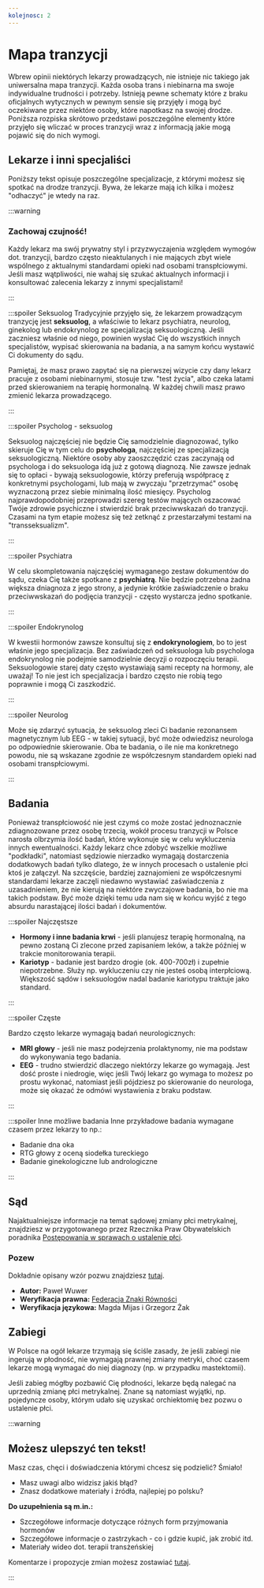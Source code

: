 ```yaml
---
kolejnosc: 2
---
```

# Mapa tranzycji

Wbrew opinii niektórych lekarzy prowadzących, nie istnieje nic takiego jak uniwersalna mapa tranzycji. Każda osoba trans i niebinarna ma swoje indywidualne trudności i potrzeby. Istnieją pewne schematy które z braku oficjalnych wytycznych w pewnym sensie się przyjęły i mogą być oczekiwane przez niektóre osoby, które napotkasz na swojej drodze. Poniższa rozpiska skrótowo przedstawi poszczególne elementy które przyjęło się wliczać w proces tranzycji wraz z informacją jakie mogą pojawić się do nich wymogi.

## Lekarze i inni specjaliści

Poniższy tekst opisuje poszczególne specjalizacje, z którymi możesz się spotkać na drodze tranzycji. 
Bywa, że lekarze mają ich kilka i możesz "odhaczyć" je wtedy na raz.

:::warning

### Zachowaj czujność!

Każdy lekarz ma swój prywatny styl i przyzwyczajenia względem wymogów dot. tranzycji, bardzo często nieaktulanych i nie mających zbyt wiele wspólnego z aktualnymi standardami opieki nad osobami transpłciowymi. Jeśli masz wątpliwości, nie wahaj się szukać aktualnych informacji i konsultować zalecenia lekarzy z innymi specjalistami!

:::

:::spoiler Seksuolog
Tradycyjnie przyjęło się, że lekarzem prowadzącym tranzycję jest **seksuolog**, a właściwie to lekarz psychiatra, neurolog, ginekolog lub endokrynolog ze specjalizacją seksuologiczną. Jeśli zaczniesz właśnie od niego, powinien wysłać Cię do wszystkich innych specjalistów, wypisać skierowania na badania, a na samym końcu wystawić Ci dokumenty do sądu.

Pamiętaj, że masz prawo zapytać się na pierwszej wizycie czy dany lekarz pracuje z osobami niebinarnymi, stosuje tzw. "test życia", albo czeka latami przed skierowaniem na terapię hormonalną. W każdej chwili masz prawo zmienić lekarza prowadzącego.

:::

:::spoiler Psycholog - seksuolog

Seksuolog najczęściej nie będzie Cię samodzielnie diagnozować, tylko skieruje Cię w tym celu do **psychologa**, najczęściej ze specjalizacją seksuologiczną. Niektóre osoby aby zaoszczędzić czas zaczynają od psychologa i do seksuologa idą już z gotową diagnozą. Nie zawsze jednak się to opłaci - bywają seksuologowie, którzy preferują współpracę z konkretnymi psychologami, lub mają w zwyczaju "przetrzymać" osobę wyznaczoną przez siebie minimalną ilość miesięcy. Psycholog najprawdopodobniej przeprowadzi szereg testów mających oszacować Twóje zdrowie psychiczne i stwierdzić brak przeciwwskazań do tranzycji. Czasami na tym etapie możesz się też zetknąć z przestarzałymi testami na "transseksualizm".

:::

:::spoiler Psychiatra

W celu skompletowania najczęściej wymaganego zestaw dokumentów do sądu, czeka Cię także spotkane z  **psychiatrą**. Nie będzie potrzebna żadna większa dniagnoza z jego strony, a jedynie krótkie zaświadczenie o braku przeciwwskazań do podjęcia tranzycji - często wystarcza jedno spotkanie.

:::

:::spoiler Endokrynolog

W kwestii hormonów zawsze konsultuj się z **endokrynologiem**, bo to jest właśnie jego specjalizacja.  Bez zaświadczeń od seksuologa lub psychologa endokrynolog nie podejmie samodzielnie decyzji o rozpoczęciu terapii. Seksuologowie starej daty często wystawiają sami recepty na hormony, ale uważaj! To nie jest ich specjalizacja i bardzo często nie robią tego poprawnie i mogą Ci zaszkodzić.


:::

:::spoiler Neurolog

Może się zdarzyć sytuacja, że seksuolog zleci Ci badanie rezonansem magnetycznym lub EEG - w takiej sytuacji, być może odwiedzisz neurologa po odpowiednie skierowanie. Oba te badania, o ile nie ma konkretnego powodu, nie są wskazane zgodnie ze współczesnym standardem opieki nad osobami transpłciowymi.

:::

## Badania

Ponieważ transpłciowość nie jest czymś co może zostać jednoznacznie zdiagnozowane przez osobę trzecią, wokół procesu tranzycji w Polsce narosła olbrzymia ilość badań, które wykonuje się w celu wykluczenia innych ewentualności. Każdy lekarz chce zdobyć wszelkie możliwe "podkładki", natomiast sędziowie nierzadko wymagają dostarczenia dodatkowych badań tylko dlatego, że w innych procesach o ustalenie płci ktoś je załączył. Na szczęście, bardziej zaznajomieni ze współczesnymi standardami lekarze zaczęli niedawno wystawiać zaświadczenia z uzasadnieniem, że nie kierują na niektóre zwyczajowe badania, bo nie ma takich podstaw. Być może dzięki temu uda nam się w końcu wyjść z tego absurdu narastającej ilości badań i dokumentów.

:::spoiler Najczęstsze

 * **Hormony i inne badania krwi** - jeśli planujesz terapię hormonalną, na pewno zostaną Ci zlecone przed zapisaniem leków, a także później w trakcie monitorowania terapii.
 * **Kariotyp** - badanie jest bardzo drogie (ok. 400-700zł) i zupełnie niepotrzebne. Służy np. wykluczeniu czy nie jesteś osobą interpłciową. Większość sądów i seksuologów nadal badanie kariotypu traktuje jako standard.

:::

:::spoiler Częste

Bardzo często lekarze wymagają badań neurologicznych:

 * **MRI głowy** - jeśli nie masz podejrzenia prolaktynomy, nie ma podstaw do wykonywania tego badania.
 * **EEG** - trudno stwierdzić dlaczego niektórzy lekarze go wymagają. Jest dość proste i niedrogie, więc jeśli Twój lekarz go wymaga to możesz po prostu wykonać, natomiast jeśli pójdziesz po skierowanie do neurologa, może się okazać że odmówi wystawienia z braku podstaw.

:::

:::spoiler Inne możliwe badania
Inne przykładowe badania wymagane czasem przez lekarzy to np.:

 * Badanie dna oka
 * RTG głowy z oceną siodełka tureckiego
 * Badanie ginekologiczne lub andrologiczne

:::

## Sąd

Najaktualniejsze informacje na temat sądowej zmiany płci metrykalnej, znajdziesz w przygotowanego przez Rzecznika Praw Obywatelskich poradnika [Postępowania w sprawach
o ustalenie płci](/media/docs/prawo/Postepowania_w_sprawach_o_ustalenie_plci.pdf).

### Pozew

Dokładnie opisany wzór pozwu znajdziesz [tutaj](/media/docs/prawo/pozew%20o%20ustalenie%20-%20wzór.docx).

* **Autor:** Paweł Wuwer
* **Weryfikacja prawna:** [Federacja Znaki Równości](https://www.facebook.com/FederacjaZnakiRownosci/)
* **Weryfikacja językowa:** Magda Mijas i Grzegorz Żak

## Zabiegi

W Polsce na ogół lekarze trzymają się ściśle zasady, że jeśli zabiegi nie ingerują w płodność, nie wymagają prawnej zmiany metryki, choć czasem lekarze mogą wymagać do niej diagnozy (np. w przypadku mastektomii).

Jeśli zabieg mógłby pozbawić Cię płodności, lekarze będą nalegać na uprzednią zmianę płci metrykalnej. Znane są natomiast wyjątki, np. pojedyncze osoby, którym udało się uzyskać orchiektomię bez pozwu o ustalenie płci.

:::warning

## Możesz ulepszyć ten tekst!

Masz czas, chęci i doświadczenia którymi chcesz się podzielić? Śmiało!

* Masz uwagi albo widzisz jakiś błąd?
* Znasz dodatkowe materiały i źródła, najlepiej po polsku?

**Do uzupełnienia są m.in.:**

* Szczegółowe informacje dotyczące różnych form przyjmowania hormonów
* Szczegółowe informacje o zastrzykach - co i gdzie kupić, jak zrobić itd.
* Materiały wideo dot. terapii transżeńskiej

Komentarze i propozycje zmian możesz zostawiać [tutaj](https://hackmd.io/@tranzycja/H1oac8yeO).

:::
